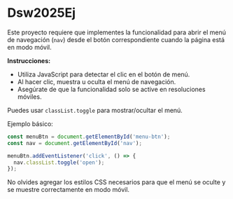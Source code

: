 # Dsw2025Ej

Este proyecto requiere que implementes la funcionalidad para abrir el menú de navegación (`nav`) desde el botón correspondiente cuando la página está en modo móvil.

**Instrucciones:**
- Utiliza JavaScript para detectar el clic en el botón de menú.
- Al hacer clic, muestra u oculta el menú de navegación.
- Asegúrate de que la funcionalidad solo se active en resoluciones móviles.

Puedes usar `classList.toggle` para mostrar/ocultar el menú.

Ejemplo básico:

```js
const menuBtn = document.getElementById('menu-btn');
const nav = document.getElementById('nav');

menuBtn.addEventListener('click', () => {
  nav.classList.toggle('open');
});
```

No olvides agregar los estilos CSS necesarios para que el menú se oculte y se muestre correctamente en modo móvil.